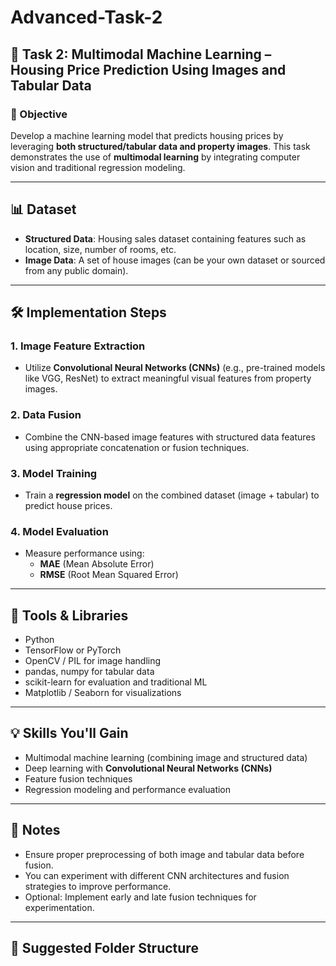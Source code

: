 # Advanced-Task-2

## 🧠 Task 2: Multimodal Machine Learning – Housing Price Prediction Using Images and Tabular Data

### 🎯 Objective

Develop a machine learning model that predicts housing prices by leveraging **both structured/tabular data and property images**. This task demonstrates the use of **multimodal learning** by integrating computer vision and traditional regression modeling.

---

## 📊 Dataset

- **Structured Data**: Housing sales dataset containing features such as location, size, number of rooms, etc.
- **Image Data**: A set of house images (can be your own dataset or sourced from any public domain).

---

## 🛠️ Implementation Steps

### 1. Image Feature Extraction
- Utilize **Convolutional Neural Networks (CNNs)** (e.g., pre-trained models like VGG, ResNet) to extract meaningful visual features from property images.

### 2. Data Fusion
- Combine the CNN-based image features with structured data features using appropriate concatenation or fusion techniques.

### 3. Model Training
- Train a **regression model** on the combined dataset (image + tabular) to predict house prices.

### 4. Model Evaluation
- Measure performance using:
  - **MAE** (Mean Absolute Error)
  - **RMSE** (Root Mean Squared Error)

---

## 🧰 Tools & Libraries

- Python  
- TensorFlow or PyTorch  
- OpenCV / PIL for image handling  
- pandas, numpy for tabular data  
- scikit-learn for evaluation and traditional ML  
- Matplotlib / Seaborn for visualizations  

---

## 💡 Skills You'll Gain

- Multimodal machine learning (combining image and structured data)
- Deep learning with **Convolutional Neural Networks (CNNs)**
- Feature fusion techniques
- Regression modeling and performance evaluation

---

## 📌 Notes

- Ensure proper preprocessing of both image and tabular data before fusion.
- You can experiment with different CNN architectures and fusion strategies to improve performance.
- Optional: Implement early and late fusion techniques for experimentation.

---

## 📁 Suggested Folder Structure

